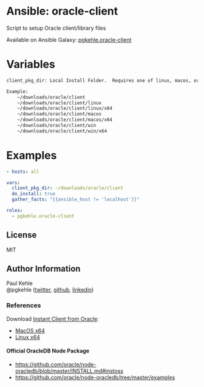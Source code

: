 # Ansible: oracle-client

Script to setup Oracle client/library files

Available on Ansible Galaxy: [pgkehle.oracle-client](https://galaxy.ansible.com/pgkehle/oracle-client)

# Variables

```bash
client_pkg_dir: Local Install Folder.  Requires one of linux, macos, or win, with x32 and/or x64.

Example: 
    ~/downloads/oracle/client
    ~/downloads/oracle/client/linux
    ~/downloads/oracle/client/linux/x64
    ~/downloads/oracle/client/macos
    ~/downloads/oracle/client/macos/x64
    ~/downloads/oracle/client/win
    ~/downloads/oracle/client/win/x64
```  

# Examples

```yaml
- hosts: all

vars: 
  client_pkg_dir: ~/downloads/oracle/client
  do_install: true
  gather_facts: "{{ansible_host != 'localhost'}}"

roles:
  - pgkehle.oracle-client
```

## License

MIT

## Author Information

Paul Kehle  
@pgkehle ([twitter](https://twitter.com/pgkehle), [github](https://github.com/pgkehle), [linkedin](https://www.linkedin.com/in/pgkehle))

### References

Download [Instant Client from Oracle](http://www.oracle.com/technetwork/database/features/instant-client/index-097480.html):
* [MacOS x64](http://www.oracle.com/technetwork/topics/intel-macsoft-096467.html)
* [Linux x64](http://www.oracle.com/technetwork/topics/linuxx86-64soft-092277.html)
    
#### Official OracleDB Node Package
* https://github.com/oracle/node-oracledb/blob/master/INSTALL.md#instosx
* https://github.com/oracle/node-oracledb/tree/master/examples
